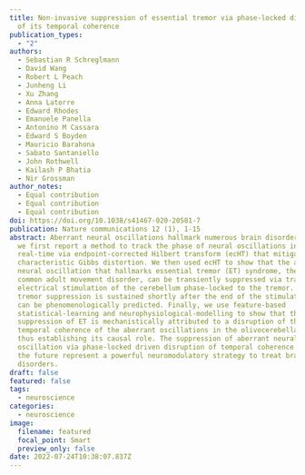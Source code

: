```yaml
---
title: Non-invasive suppression of essential tremor via phase-locked disruption
  of its temporal coherence
publication_types:
  - "2"
authors:
  - Sebastian R Schreglmann
  - David Wang
  - Robert L Peach
  - Junheng Li
  - Xu Zhang
  - Anna Latorre
  - Edward Rhodes
  - Emanuele Panella
  - Antonino M Cassara
  - Edward S Boyden
  - Mauricio Barahona
  - Sabato Santaniello
  - John Rothwell
  - Kailash P Bhatia
  - Nir Grossman
author_notes:
  - Equal contribution
  - Equal contribution
  - Equal contribution
doi: https://doi.org/10.1038/s41467-020-20581-7
publication: Nature communications 12 (1), 1-15
abstract: Aberrant neural oscillations hallmark numerous brain disorders. Here,
  we first report a method to track the phase of neural oscillations in
  real-time via endpoint-corrected Hilbert transform (ecHT) that mitigates the
  characteristic Gibbs distortion. We then used ecHT to show that the aberrant
  neural oscillation that hallmarks essential tremor (ET) syndrome, the most
  common adult movement disorder, can be transiently suppressed via transcranial
  electrical stimulation of the cerebellum phase-locked to the tremor. The
  tremor suppression is sustained shortly after the end of the stimulation and
  can be phenomenologically predicted. Finally, we use feature-based
  statistical-learning and neurophysiological-modelling to show that the
  suppression of ET is mechanistically attributed to a disruption of the
  temporal coherence of the aberrant oscillations in the olivocerebellar loop,
  thus establishing its causal role. The suppression of aberrant neural
  oscillation via phase-locked driven disruption of temporal coherence may in
  the future represent a powerful neuromodulatory strategy to treat brain
  disorders.
draft: false
featured: false
tags:
  - neuroscience
categories:
  - neuroscience
image:
  filename: featured
  focal_point: Smart
  preview_only: false
date: 2022-07-24T10:38:07.837Z
---
```

